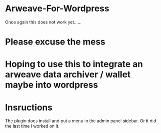 # Arweave-For-Wordpress
Once again this does not work yet......

# Please excuse the mess

# Hoping to use this to integrate an arweave data archiver / wallet maybe into wordpress

# Insructions
The plugin does install and put a menu in the admin panel sidebar. Or it did the last time i worked on it.
